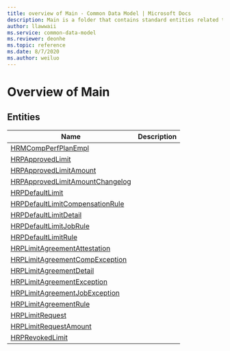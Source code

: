 ```yaml
---
title: overview of Main - Common Data Model | Microsoft Docs
description: Main is a folder that contains standard entities related to the Common Data Model.
author: llawwaii
ms.service: common-data-model
ms.reviewer: deonhe
ms.topic: reference
ms.date: 8/7/2020
ms.author: weiluo
---
```


# Overview of Main


## Entities

|Name|Description|
|---|---|
|[HRMCompPerfPlanEmpl](HRMCompPerfPlanEmpl.md)||
|[HRPApprovedLimit](HRPApprovedLimit.md)||
|[HRPApprovedLimitAmount](HRPApprovedLimitAmount.md)||
|[HRPApprovedLimitAmountChangelog](HRPApprovedLimitAmountChangelog.md)||
|[HRPDefaultLimit](HRPDefaultLimit.md)||
|[HRPDefaultLimitCompensationRule](HRPDefaultLimitCompensationRule.md)||
|[HRPDefaultLimitDetail](HRPDefaultLimitDetail.md)||
|[HRPDefaultLimitJobRule](HRPDefaultLimitJobRule.md)||
|[HRPDefaultLimitRule](HRPDefaultLimitRule.md)||
|[HRPLimitAgreementAttestation](HRPLimitAgreementAttestation.md)||
|[HRPLimitAgreementCompException](HRPLimitAgreementCompException.md)||
|[HRPLimitAgreementDetail](HRPLimitAgreementDetail.md)||
|[HRPLimitAgreementException](HRPLimitAgreementException.md)||
|[HRPLimitAgreementJobException](HRPLimitAgreementJobException.md)||
|[HRPLimitAgreementRule](HRPLimitAgreementRule.md)||
|[HRPLimitRequest](HRPLimitRequest.md)||
|[HRPLimitRequestAmount](HRPLimitRequestAmount.md)||
|[HRPRevokedLimit](HRPRevokedLimit.md)||
